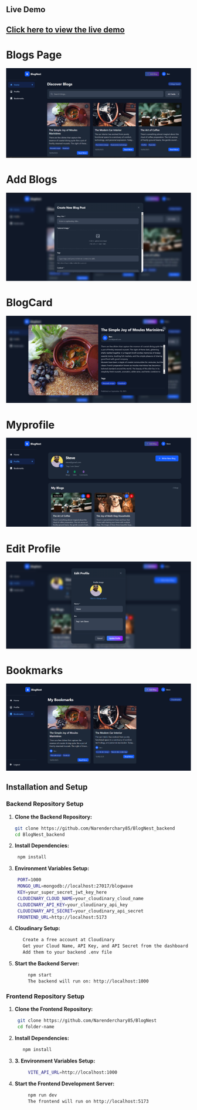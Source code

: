 <h2>Live Demo<h2>

[Click here to view the live demo](https://blognest-t13t.onrender.com)
  
<h1>Blogs Page</h1>

![Alt Text](https://github.com/Narenderchary85/BlogNest/blob/main/public/blogspage.png)

<h1>Add Blogs</h1>

![Alt Text](https://github.com/Narenderchary85/BlogNest/blob/main/public/addblogs.png)

<h1>BlogCard</h1>

![Alt Text](https://github.com/Narenderchary85/BlogNest/blob/main/public/blogcard.png)

<h1>Myprofile</h1>

![Alt Text](https://github.com/Narenderchary85/BlogNest/blob/main/public/myprofile.png)

<h1>Edit Profile</h1>

![Alt Text](https://github.com/Narenderchary85/BlogNest/blob/main/public/editprofile.png)

<h1>Bookmarks</h1>

![Alt Text](https://github.com/Narenderchary85/BlogNest/blob/main/public/bookmarks.png)

## Installation and Setup

### Backend Repository Setup

1. **Clone the Backend Repository:**
   ```bash
   git clone https://github.com/Narenderchary85/BlogNest_backend
   cd BlogNest_backend
   
2.  **Install Dependencies:**
     ```bash
      npm install

3.  **Environment Variables Setup:**
     ```bash
      PORT=1000
      MONGO_URL=mongodb://localhost:27017/blogwave
      KEY=your_super_secret_jwt_key_here
      CLOUDINARY_CLOUD_NAME=your_cloudinary_cloud_name
      CLOUDINARY_API_KEY=your_cloudinary_api_key
      CLOUDINARY_API_SECRET=your_cloudinary_api_secret
      FRONTEND_URL=http://localhost:5173
4. **Cloudinary Setup:**
     ```bash
        Create a free account at Cloudinary
        Get your Cloud Name, API Key, and API Secret from the dashboard
        Add them to your backend .env file
     
5. **Start the Backend Server:**
     ```bash
          npm start
          The backend will run on: http://localhost:1000

### Frontend Repository Setup

1. **Clone the Frontend Repository:**
     ```bash
      git clone https://github.com/Narenderchary85/BlogNest
      cd folder-name
2. **Install Dependencies:**
     ```bash
        npm install
3. **3.	Environment Variables Setup:**
     ```bash
          VITE_API_URL=http://localhost:1000

4. **Start the Frontend Development Server:**
     ```bash
          npm run dev
          The frontend will run on http://localhost:5173


